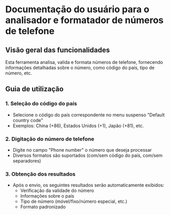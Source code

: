 # Documentação do usuário para o analisador e formatador de números de telefone

## Visão geral das funcionalidades

Esta ferramenta analisa, valida e formata números de telefone, fornecendo informações detalhadas sobre o número, como código do país, tipo de número, etc.

## Guia de utilização

### 1. Seleção do código do país

- Selecione o código do país correspondente no menu suspenso "Default country code"
- Exemplos: China (+86), Estados Unidos (+1), Japão (+81), etc.

### 2. Digitação do número de telefone

- Digite no campo "Phone number" o número que deseja processar
- Diversos formatos são suportados (com/sem código do país, com/sem separadores)

### 3. Obtenção dos resultados

- Após o envio, os seguintes resultados serão automaticamente exibidos:
  - Verificação da validade do número
  - Informações sobre o país
  - Tipo de número (móvel/fixo/número especial, etc.)
  - Formato padronizado